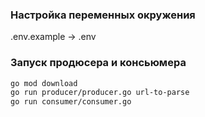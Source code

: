 ### Настройка переменных окружения
.env.example -> .env

### Запуск продюсера и консьюмера
```bash
go mod download
go run producer/producer.go url-to-parse
go run consumer/consumer.go
```